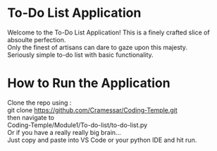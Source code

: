 # To-Do List Application
Welcome to the To-Do List Application! 
This is a finely crafted slice of absoulte perfection.  
Only the finest of artisans can dare to gaze upon this majesty.  
Seriously simple to-do list with basic functionality.    


# How to Run the Application
Clone the repo using :  
git clone https://github.com/Cramessar/Coding-Temple.git  
then navigate to   
Coding-Temple/Module1/To-do-list/to-do-list.py  
Or if you have a really really big brain...  
Just copy and paste into VS Code or your python IDE and hit run.   

